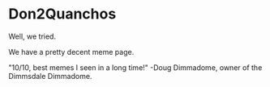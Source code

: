 # Don2Quanchos

Well, we tried.

We have a pretty decent meme page. 

"10/10, best memes I seen in a long time!"
-Doug Dimmadome, owner of the Dimmsdale Dimmadome.
